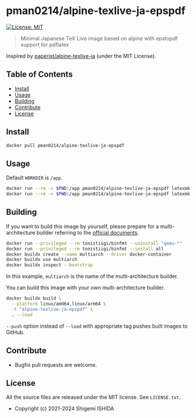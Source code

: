 # pman0214/alpine-texlive-ja-epspdf

[![License: MIT](https://img.shields.io/badge/License-MIT-yellow.svg)](https://opensource.org/licenses/MIT)

> Minimal Japanese TeX Live image based on alpine with epstopdf support for pdflatex

Inspired by [paperist/alpine-texlive-ja] \(under the MIT License\).

[paperist/alpine-texlive-ja]: https://github.com/Paperist/docker-alpine-texlive-ja

## Table of Contents

- [Install](#install)
- [Usage](#usage)
- [Building](#building)
- [Contribute](#contribute)
- [License](#license)

## Install

```bash
docker pull pman0214/alpine-texlive-ja-epspdf
```

## Usage

Default `WORKDIR` is `/app`.

```bash
docker run --rm -v $PWD:/app pman0214/alpine-texlive-ja-epspdf latexmk -C main.tex
docker run --rm -v $PWD:/app pman0214/alpine-texlive-ja-epspdf latexmk main.tex
```

## Building

If you want to build this image by yourself, please prepare for a multi-architecture builder referring to the [official documents](https://docs.docker.com/desktop/multi-arch/).
```bash
docker run --privileged --rm tonistiigi/binfmt --uninstall "qemu-*"
docker run --privileged --rm tonistiigi/binfmt --install all
docker buildx create --name multiarch --driver docker-container
docker buildx use multiarch
docker buildx inspect --bootstrap
```
In this example, `multiarch` is the name of the multi-architecture builder.

You can build this image with your own multi-architecture builder.
```bash
docker buildx build \
  --platform linux/amd64,linux/arm64 \
  -t "alpine-texlive-ja-epspdf" \
  . --load
```
`--push` option instead of `--load` with appropriate tag pushes built images to GitHub.

## Contribute

* Bugfix pull requests are welcome.

## License

All the source files are released under the MIT license. See `LICENSE.txt`.

* Copyright (c) 2021-2024 Shigemi ISHIDA
